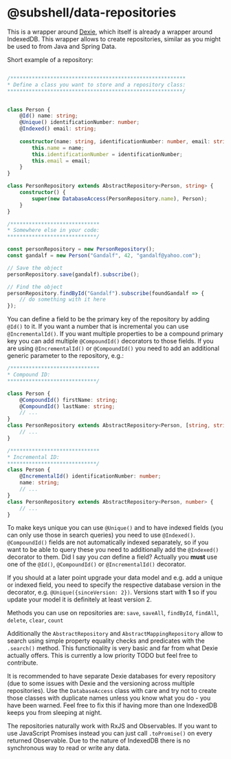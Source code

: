 # @subshell/data-repositories

This is a wrapper around [Dexie](https://github.com/dfahlander/Dexie.js), which itself is already a wrapper around IndexedDB. This wrapper allows to create
repositories, similar as you might be used to from Java and Spring Data.

Short example of a repository:

```typescript

/*********************************************************
* Define a class you want to store and a repository class:
*********************************************************/


class Person {    
    @Id() name: string;
    @Unique() identificationNumber: number;
    @Indexed() email: string;
    
    constructor(name: string, identificationNumber: number, email: string) {
        this.name = name;
        this.identificationNumber = identificationNumber;
        this.email = email;
    }
}

class PersonRepository extends AbstractRepository<Person, string> {
    constructor() {
        super(new DatabaseAccess(PersonRepository.name), Person);
    }
}

/*****************************
* Somewhere else in your code:
*****************************/

const personRepository = new PersonRepository();
const gandalf = new Person("Gandalf", 42, "gandalf@yahoo.com");

// Save the object
personRepository.save(gandalf).subscribe();

// Find the object
personRepository.findById("Gandalf").subscribe(foundGandalf => {
    // do something with it here
});
```

You can define a field to be the primary key of the repository by adding `@Id()` to it. If you want a number that is incremental you can use `@IncrementalId()`. 
If you want multiple properties to be a compound primary key you can add multiple `@CompoundId()` decorators to those fields. If you are using `@IncrementalId()` 
or `@CompoundId()` you need to add an additional generic parameter to the repository, e.g.:

```typescript
/*****************************
* Compound ID:
*****************************/

class Person {
    @CompoundId() firstName: string;
    @CompoundId() lastName: string;
    // ...
}
class PersonRepository extends AbstractRepository<Person, [string, string]> {
    // ...
}

/*****************************
* Incremental ID:
*****************************/
class Person {
    @IncrementalId() identificationNumber: number;
    name: string;
    // ...
}
class PersonRepository extends AbstractRepository<Person, number> {
    // ...
}
```

To make keys unique you can use `@Unique()` and to have indexed fields (you can only use those in search queries) you need to use `@Indexed()`. 
`@CompoundId()` fields are not automatically indexed separately, so if you want to be able to query these you need to additionally add the
`@Indexed()` decorator to them. 
Did I say you *can* define a field? Actually you **must** use one of the `@Id()`, `@CompoundId()` or `@IncrementalId()` decorator.

If you should at a later point upgrade your data model and e.g. add a unique or indexed field, you need to specify the respective database version in the decorator,
e.g. `@Unique({sinceVersion: 2})`. Versions start with **1** so if you update your model it is definitely at least version 2.

Methods you can use on repositories are: `save`, `saveAll`, `findById`, `findAll`, `delete`, `clear`, `count`

Additionally the `AbstractRepository` and `AbstractMappingRepository` allow to search using simple property equality checks and predicates with the `.search()` method.
This functionality is very basic and far from what Dexie actually offers. This is currently a low priority TODO but feel free to contribute.
   
It is recommended to have separate Dexie databases for every repository (due to some issues with Dexie and the versioning across multiple repositories). Use the `DatabaseAccess` class with care and
try not to create those classes with duplicate names unless you know what you do - you have been warned. Feel free to fix this if having more than one IndexedDB keeps you from sleeping at night.

The repositories naturally work with RxJS and Observables. If you want to use JavaScript Promises instead you can just call `.toPromise()` on every returned Observable. 
Due to the nature of IndexedDB there is no synchronous way to read or write any data.